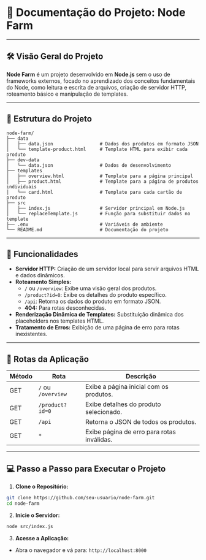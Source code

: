 # 📑 **Documentação do Projeto: Node Farm**

---

## 🛠 **Visão Geral do Projeto**

**Node Farm** é um projeto desenvolvido em **Node.js** sem o uso de frameworks externos, focado no aprendizado dos conceitos fundamentais do Node, como leitura e escrita de arquivos, criação de servidor HTTP, roteamento básico e manipulação de templates.

---

## 📂 **Estrutura do Projeto**

```
node-farm/
├── data
│   ├── data.json                 # Dados dos produtos em formato JSON
│   └── template-product.html     # Template HTML para exibir cada produto
├── dev-data
│   └── data.json                 # Dados de desenvolvimento
├── templates
│   ├── overview.html             # Template para a página principal
│   ├── product.html              # Template para a página de produtos individuais
│   └── card.html                 # Template para cada cartão de produto
├── src
│   ├── index.js                  # Servidor principal em Node.js
│   └── replaceTemplate.js        # Função para substituir dados no template
├── .env                          # Variáveis de ambiente
└── README.md                     # Documentação do projeto
```

---

## 🚀 **Funcionalidades**

- **Servidor HTTP:** Criação de um servidor local para servir arquivos HTML e dados dinâmicos.
- **Roteamento Simples:**
  - `/` ou `/overview`: Exibe uma visão geral dos produtos.
  - `/product?id=0`: Exibe os detalhes do produto específico.
  - `/api`: Retorna os dados do produto em formato JSON.
  - **404:** Para rotas desconhecidas.
- **Renderização Dinâmica de Templates:** Substituição dinâmica dos placeholders nos templates HTML.
- **Tratamento de Erros:** Exibição de uma página de erro para rotas inexistentes.

---

## 🔗 **Rotas da Aplicação**

| Método | Rota               | Descrição                                  |
| ------ | ------------------ | ------------------------------------------ |
| GET    | `/` ou `/overview` | Exibe a página inicial com os produtos.    |
| GET    | `/product?id=0`    | Exibe detalhes do produto selecionado.     |
| GET    | `/api`             | Retorna o JSON de todos os produtos.       |
| GET    | `*`                | Exibe página de erro para rotas inválidas. |

---

## 💻 **Passo a Passo para Executar o Projeto**

1. **Clone o Repositório:**

```bash
git clone https://github.com/seu-usuario/node-farm.git
cd node-farm
```

2. **Inicie o Servidor:**

```bash
node src/index.js
```

3. **Acesse a Aplicação:**

- Abra o navegador e vá para: `http://localhost:8000`

